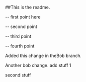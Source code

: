 ##This is the readme.

-- first point here

-- second point

-- third point

-- fourth point

Added this change in theBob branch.

Another bob change. add stuff 1 


second stuff
